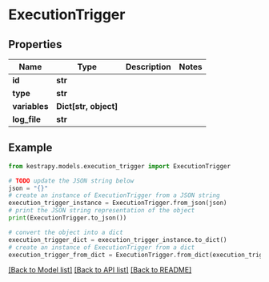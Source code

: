 # ExecutionTrigger


## Properties

Name | Type | Description | Notes
------------ | ------------- | ------------- | -------------
**id** | **str** |  | 
**type** | **str** |  | 
**variables** | **Dict[str, object]** |  | 
**log_file** | **str** |  | 

## Example

```python
from kestrapy.models.execution_trigger import ExecutionTrigger

# TODO update the JSON string below
json = "{}"
# create an instance of ExecutionTrigger from a JSON string
execution_trigger_instance = ExecutionTrigger.from_json(json)
# print the JSON string representation of the object
print(ExecutionTrigger.to_json())

# convert the object into a dict
execution_trigger_dict = execution_trigger_instance.to_dict()
# create an instance of ExecutionTrigger from a dict
execution_trigger_from_dict = ExecutionTrigger.from_dict(execution_trigger_dict)
```
[[Back to Model list]](../README.md#documentation-for-models) [[Back to API list]](../README.md#documentation-for-api-endpoints) [[Back to README]](../README.md)


